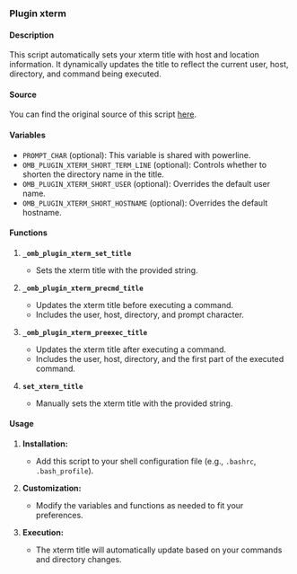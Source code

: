### Plugin xterm

#### Description

This script automatically sets your xterm title with host and location information. It dynamically updates the title to reflect the current user, host, directory, and command being executed.

#### Source

You can find the original source of this script [here](https://github.com/Bash-it/bash-it/blob/bf2034d13d/plugins/available/xterm.plugin.bash).

#### Variables

- `PROMPT_CHAR` (optional): This variable is shared with powerline.
- `OMB_PLUGIN_XTERM_SHORT_TERM_LINE` (optional): Controls whether to shorten the directory name in the title.
- `OMB_PLUGIN_XTERM_SHORT_USER` (optional): Overrides the default user name.
- `OMB_PLUGIN_XTERM_SHORT_HOSTNAME` (optional): Overrides the default hostname.

#### Functions

1. **`_omb_plugin_xterm_set_title`**

   - Sets the xterm title with the provided string.

2. **`_omb_plugin_xterm_precmd_title`**

   - Updates the xterm title before executing a command.
   - Includes the user, host, directory, and prompt character.

3. **`_omb_plugin_xterm_preexec_title`**

   - Updates the xterm title after executing a command.
   - Includes the user, host, directory, and the first part of the executed command.

4. **`set_xterm_title`**
   - Manually sets the xterm title with the provided string.

#### Usage

1. **Installation:**

   - Add this script to your shell configuration file (e.g., `.bashrc`, `.bash_profile`).

2. **Customization:**

   - Modify the variables and functions as needed to fit your preferences.

3. **Execution:**
   - The xterm title will automatically update based on your commands and directory changes.
